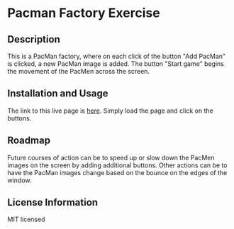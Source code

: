 # Pacman Factory Exercise

## Description
This is a PacMan factory, where on each click of the button "Add PacMan" is clicked, a new PacMan image is added. 
The button "Start game" begins the movement of the PacMen across the screen. 

## Installation and Usage
The link to this live page is [here](https://vghsieh.github.io/PacMen-Exercise/). Simply load the page and click on the buttons.

## Roadmap
Future courses of action can be to speed up or slow down the PacMen images on the screen by adding additional buttons. 
Other actions can be to have the PacMan images change based on the bounce on the edges of the window.

## License Information

MIT licensed
